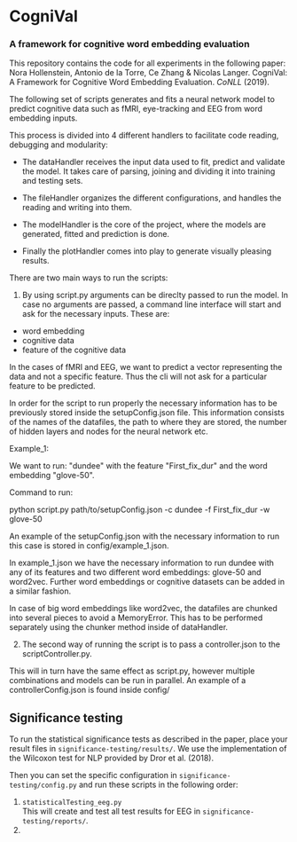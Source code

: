 # CogniVal
### A framework for cognitive word embedding evaluation

This repository contains the code for all experiments in the following paper:  
Nora Hollenstein, Antonio de la Torre, Ce Zhang & Nicolas Langer. CogniVal: A Framework for Cognitive Word Embedding Evaluation. _CoNLL_ (2019).

The following set of scripts generates and fits a neural network model to predict cognitive data such as fMRI, eye-tracking 
and EEG from word embedding inputs.

This process is divided into 4 different handlers to facilitate code reading, debugging and modularity:

- The dataHandler receives the input data used to fit, predict and validate the model. It takes care of parsing, joining and dividing it into training and
testing sets. 

- The fileHandler organizes the different configurations, and handles the reading and writing into them. 

- The modelHandler is the core of the project, where the models are generated, fitted and prediction is done.

- Finally the plotHandler comes into play to generate visually pleasing results.


There are two main ways to run the scripts:

1. By using script.py arguments can be direclty passed to run the model.
 In case no arguments are passed, a command line interface will start and ask for the necessary inputs. These are:
- word embedding
- cognitive data
- feature of the cognitive data

In the cases of fMRI and EEG, we want to predict a vector representing the data and not a specific feature. Thus the cli will 
not ask for a particular feature to be predicted.    

In order for the script to run properly the necessary information has to be previously stored inside the setupConfig.json 
file. This information consists of the names of the datafiles, the path to where they are stored, the number of hidden layers and nodes for the neural network
etc.

Example_1:

We want to run: "dundee" with the feature "First_fix_dur" and the word embedding "glove-50".

Command to run:

python script.py path/to/setupConfig.json -c dundee  -f First_fix_dur  -w glove-50

An example of the setupConfig.json with the necessary information to run this case is stored in config/example_1.json.

In example_1.json we have the necessary information to run dundee with any of its features and two different word embeddings: glove-50 and word2vec. Further word embeddings 
or cognitive datasets can be added in a similar fashion. 

In case of big word embeddings like word2vec, the datafiles are chunked into several pieces to avoid a MemoryError. This has 
to be performed separately using the chunker method inside of dataHandler.

2. The second way of running the script is to pass a controller.json to the scriptController.py.

This will in turn have the same effect as script.py, however multiple combinations and models can be run in parallel. An example of
a controllerConfig.json is found inside config/


## Significance testing

To run the statistical significance tests as described in the paper, place your result files in `significance-testing/results/`.
We use the implementation of the Wilcoxon test for NLP provided by Dror et al. (2018).

Then you can set the specific configuration in `significance-testing/config.py` and run these scripts in the following order:
1. `statisticalTesting_eeg.py`  
This will create and test all test results for EEG in `significance-testing/reports/`.
2.

